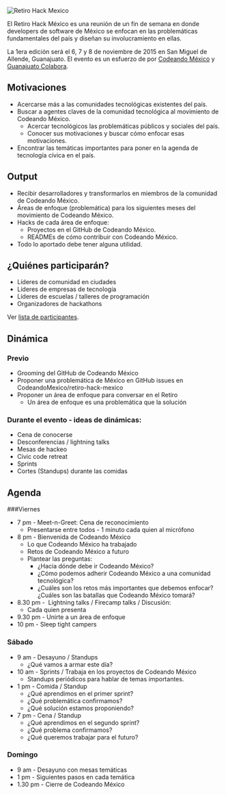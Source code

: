 ![Retiro Hack Mexico](http://gtocolabora.org/wp-content/uploads/2015/08/Retiro-poster-1200x400.png)

El Retiro Hack México es una reunión de un fin de semana en donde developers de software de México se enfocan en las problemáticas fundamentales del país y diseñan su involucramiento en ellas.

La 1era edición será el 6, 7 y 8 de noviembre de 2015 en San Miguel de Allende, Guanajuato. El evento es un esfuerzo de por [Codeando México](http://codeandomexico.org) y [Guanajuato Colabora](http://gtocolabora.org/).

## Motivaciones
* Acercarse más a las comunidades tecnológicas existentes del país.
* Buscar a agentes claves de la comunidad tecnológica al movimiento de Codeando México.
    * Acercar tecnológicos las problemáticas públicos y sociales del país.
    * Conocer sus motivaciones y buscar cómo enfocar esas motivaciones.
* Encontrar las temáticas importantes para poner en la agenda de tecnología cívica en el país.

## Output
* Recibir desarrolladores y transformarlos en miembros de la comunidad de Codeando México.
* Áreas de enfoque (problemática) para los siguientes meses del movimiento de Codeando México.
* Hacks de cada área de enfoque:
    * Proyectos en el GitHub de Codeando México.
    * READMEs de cómo contribuir con Codeando México.
* Todo lo aportado debe tener alguna utilidad.

## ¿Quiénes participarán?

* Líderes de comunidad en ciudades
* Líderes de empresas de tecnología
* Líderes de escuelas / talleres de programación 
* Organizadores de hackathons

Ver [lista de participantes](participantes.md).

## Dinámica 
### Previo

* Grooming del GitHub de Codeando México
* Proponer una problemática de México en GitHub issues en CodeandoMexico/retiro-hack-mexico
* Proponer un área de enfoque para conversar en el Retiro
     * Un área de enfoque es una problemática que la solución

### Durante el evento - ideas de dinámicas:

* Cena de conocerse
* Desconferencias / lightning talks 
* Mesas de hackeo
* Civic code retreat
* Sprints
* Cortes (Standups) durante las comidas

## Agenda
###Viernes
* 7 pm - Meet-n-Greet: Cena de reconocimiento
    * Presentarse entre todos - 1 minuto cada quien al micrófono
* 8 pm - Bienvenida de Codeando México
    * Lo que Codeando México ha trabajado
    * Retos de Codeando México a futuro
    * Plantear las preguntas:
        * ¿Hacia dónde debe ir Codeando México?
        * ¿Cómo podemos adherir Codeando México a una comunidad tecnológica?
        * ¿Cuáles son los retos más importantes que debemos enfocar? ¿Cuáles son las batallas que Codeando México tomará?
* 8.30 pm -  Lightning talks / Firecamp talks / Discusión:
    * Cada quien presenta
* 9.30 pm - Unirte a un área de enfoque
* 10 pm - Sleep tight campers 

### Sábado
* 9 am - Desayuno / Standups
    * ¿Qué vamos a armar este día?
* 10 am - Sprints / Trabaja en los proyectos de Codeando México 
    * Standups periódicos para hablar de temas importantes.
* 1 pm - Comida / Standup
    * ¿Qué aprendimos en el primer sprint?
    * ¿Qué problemática confirmamos?
    * ¿Qué solución estamos proponiendo?
* 7 pm - Cena / Standup
    * ¿Qué aprendimos en el segundo sprint?
    * ¿Qué problema confirmamos?
    * ¿Qué queremos trabajar para el futuro? 

### Domingo
* 9 am - Desayuno con mesas temáticas
* 1 pm - Siguientes pasos en cada temática
* 1.30 pm - Cierre de Codeando México 

 
 
 


